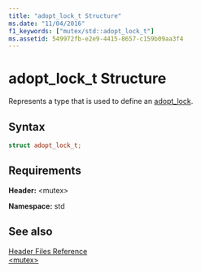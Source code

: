 ```yaml
---
title: "adopt_lock_t Structure"
ms.date: "11/04/2016"
f1_keywords: ["mutex/std::adopt_lock_t"]
ms.assetid: 549972fb-e2e9-4415-8657-c159b09aa3f4
---
```

# adopt_lock_t Structure

Represents a type that is used to define an [adopt_lock](mutex-functions.md#adopt_lock).

## Syntax

```cpp
struct adopt_lock_t;
```

## Requirements

**Header:** \<mutex>

**Namespace:** std

## See also

[Header Files Reference](cpp-standard-library-header-files.md)\
[\<mutex>](mutex.md)
